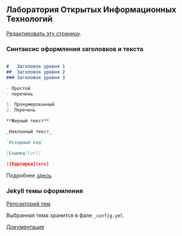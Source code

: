 ##  Лаборатория Открытых Информационных Технологий

[Редактировать эту страницу](https://github.com/openit-guap-ru/openit-guap-ru.github.io/edit/master/README.md).

### Синтаксис оформления заголовков и текста

```markdown

#   Заголовок уровня 1
##  Заголовок уровня 2
### Заголовок уровня 3

- Простой
- перечень

1. Пронумерованный
2. Перечень

**Жирный текст** 

_Наклонный текст_ 

`Исходный код`

[Ссылка](url) 

![Картирка](src)
```

Подробнее [здесь](https://guides.github.com/features/mastering-markdown/).

### Jekyll темы оформления

[Репозиторий тем](https://github.com/openit-guap-ru/openit-guap-ru.github.io/settings). 

Выбранная тема хранится в фале `_config.yml`.

[Документация](https://help.github.com/categories/github-pages-basics/)
